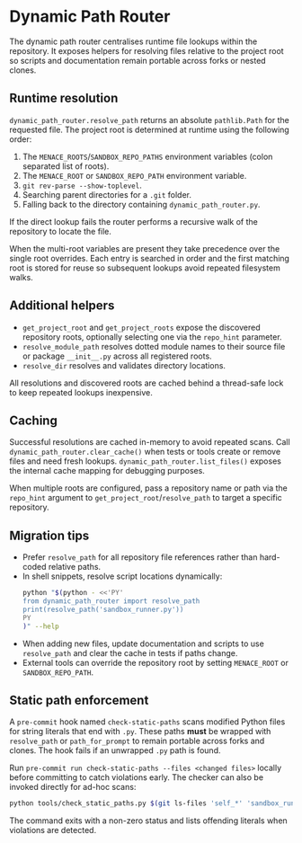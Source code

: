 # Dynamic Path Router

The dynamic path router centralises runtime file lookups within the repository.
It exposes helpers for resolving files relative to the project root so scripts
and documentation remain portable across forks or nested clones.

## Runtime resolution

`dynamic_path_router.resolve_path` returns an absolute `pathlib.Path` for the
requested file.  The project root is determined at runtime using the following
order:

1. The `MENACE_ROOTS`/`SANDBOX_REPO_PATHS` environment variables (colon
   separated list of roots).
2. The `MENACE_ROOT` or `SANDBOX_REPO_PATH` environment variable.
3. `git rev-parse --show-toplevel`.
4. Searching parent directories for a `.git` folder.
5. Falling back to the directory containing `dynamic_path_router.py`.

If the direct lookup fails the router performs a recursive walk of the
repository to locate the file.

When the multi-root variables are present they take precedence over the single
root overrides.  Each entry is searched in order and the first matching root is
stored for reuse so subsequent lookups avoid repeated filesystem walks.

## Additional helpers

- `get_project_root` and `get_project_roots` expose the discovered repository
  roots, optionally selecting one via the `repo_hint` parameter.
- `resolve_module_path` resolves dotted module names to their source file or
  package `__init__.py` across all registered roots.
- `resolve_dir` resolves and validates directory locations.

All resolutions and discovered roots are cached behind a thread-safe lock to
keep repeated lookups inexpensive.

## Caching

Successful resolutions are cached in-memory to avoid repeated scans.  Call
`dynamic_path_router.clear_cache()` when tests or tools create or remove files
and need fresh lookups.  `dynamic_path_router.list_files()` exposes the internal
cache mapping for debugging purposes.

When multiple roots are configured, pass a repository name or path via the
`repo_hint` argument to `get_project_root`/`resolve_path` to target a specific
repository.

## Migration tips

- Prefer `resolve_path` for all repository file references rather than
  hard-coded relative paths.
- In shell snippets, resolve script locations dynamically:
  ```bash
  python "$(python - <<'PY'
  from dynamic_path_router import resolve_path
  print(resolve_path('sandbox_runner.py'))
  PY
  )" --help
  ```
- When adding new files, update documentation and scripts to use
  `resolve_path` and clear the cache in tests if paths change.
- External tools can override the repository root by setting `MENACE_ROOT` or
  `SANDBOX_REPO_PATH`.

## Static path enforcement

A `pre-commit` hook named `check-static-paths` scans modified Python files for
string literals that end with `.py`. These paths **must** be wrapped with
`resolve_path` or `path_for_prompt` to remain portable across forks and
clones. The hook fails if an unwrapped `.py` path is found.

Run `pre-commit run check-static-paths --files <changed files>` locally before
committing to catch violations early. The checker can also be invoked directly
for ad-hoc scans:

```bash
python tools/check_static_paths.py $(git ls-files 'self_*' 'sandbox_runner/*.py')
```

The command exits with a non-zero status and lists offending literals when
violations are detected.

